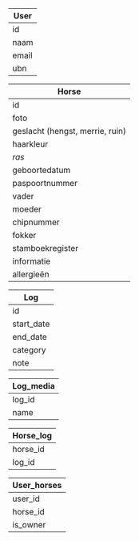 | User |
| --- | 
| id | 
| naam | 
| email |
| ubn |

| Horse | 
| --- | 
| id |
| foto |
| geslacht (hengst, merrie, ruin) |
| haarkleur |
| *ras* | 
| geboortedatum |
| paspoortnummer | 
| vader | 
| moeder | 
| chipnummer | 
| fokker | 
| stamboekregister |
| informatie | 
| allergieën |

| Log | 
| --- | 
| id |
| start_date | 
| end_date |
| category | (behandeling, ziekte, dekperiode, overig, ...)
| note | 


| Log_media | 
| --- | 
| log_id | 
| name | 


| Horse_log | 
| --- | 
| horse_id | 
| log_id | 


| User_horses | 
| --- | 
| user_id |
| horse_id | 
| is_owner | 